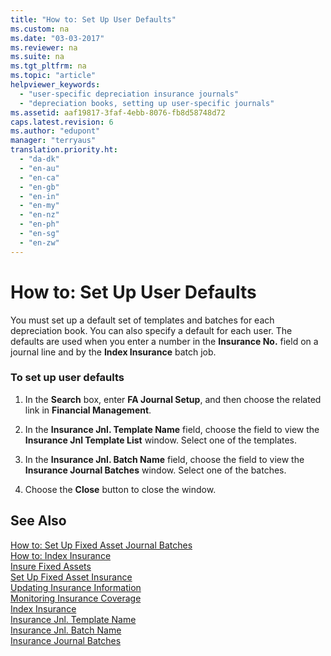 ```yaml
---
title: "How to: Set Up User Defaults"
ms.custom: na
ms.date: "03-03-2017"
ms.reviewer: na
ms.suite: na
ms.tgt_pltfrm: na
ms.topic: "article"
helpviewer_keywords: 
  - "user-specific depreciation insurance journals"
  - "depreciation books, setting up user-specific journals"
ms.assetid: aaf19817-3faf-4ebb-8076-fb8d58748d72
caps.latest.revision: 6
ms.author: "edupont"
manager: "terryaus"
translation.priority.ht: 
  - "da-dk"
  - "en-au"
  - "en-ca"
  - "en-gb"
  - "en-in"
  - "en-my"
  - "en-nz"
  - "en-ph"
  - "en-sg"
  - "en-zw"
---
```

# How to: Set Up User Defaults
You must set up a default set of templates and batches for each depreciation book. You can also specify a default for each user. The defaults are used when you enter a number in the **Insurance No.** field on a journal line and by the **Index Insurance** batch job.  
  
### To set up user defaults  
  
1.  In the **Search** box, enter **FA Journal Setup**, and then choose the related link in **Financial Management**.  
  
2.  In the **Insurance Jnl. Template Name** field, choose the field to view the **Insurance Jnl Template List** window. Select one of the templates.  
  
3.  In the **Insurance Jnl. Batch Name** field, choose the field to view the **Insurance Journal Batches** window. Select one of the batches.  
  
4.  Choose the **Close** button to close the window.  
  
## See Also  
 [How to: Set Up Fixed Asset Journal Batches](../Finance/how-to-set-up-fixed-asset-journal-batches.md)   
 [How to: Index Insurance](../Finance/how-to-index-insurance.md)   
 [Insure Fixed Assets](../Finance/insure-fixed-assets.md)   
 [Set Up Fixed Asset Insurance](../Finance/set-up-fixed-asset-insurance.md)   
 [Updating Insurance Information](../Finance/updating-insurance-information.md)   
 [Monitoring Insurance Coverage](../Finance/monitoring-insurance-coverage.md)   
 [Index Insurance](../Topic/\($%20B_5691%20Index%20Insurance%20$\).md)   
 [Insurance Jnl. Template Name](../Topic/\($%20T_5605_7%20Insurance%20Jnl.%20Template%20Name%20$\).md)   
 [Insurance Jnl. Batch Name](../Topic/\($%20T_5605_8%20Insurance%20Jnl.%20Batch%20Name%20$\).md)   
 [Insurance Journal Batches](../Topic/\($%20N_5655%20Insurance%20Journal%20Batches%20$\).md)